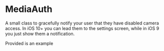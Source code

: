 # MediaAuth

A small class to gracefully notify your user that they have disabled camera access. In iOS 10+ you can lead them to the settings 
screen, while in iOS 9 you just show them a notification.

Provided is an example

<blockquote class="imgur-embed-pub" lang="en" data-id="JIzEaL7"><a href="//imgur.com/JIzEaL7"></a></blockquote><script async src="//s.imgur.com/min/embed.js" charset="utf-8"></script>
